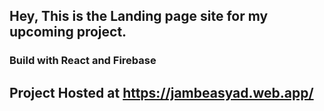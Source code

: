 ## Hey, This is the Landing page site for my upcoming project.
### Build with React and Firebase
## Project Hosted at https://jambeasyad.web.app/
